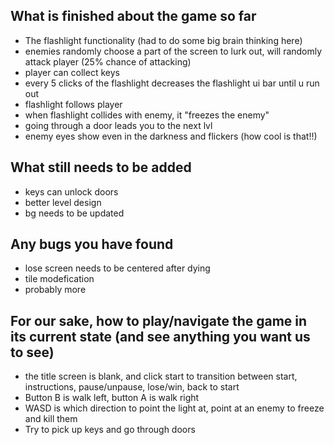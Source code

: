 ## What is finished about the game so far
- The flashlight functionality (had to do some big brain thinking here)
- enemies randomly choose a part of the screen to lurk out, will randomly attack player (25% chance of attacking)
- player can collect keys
- every 5 clicks of the flashlight decreases the flashlight ui bar until u run out
- flashlight follows player
- when flashlight collides with enemy, it "freezes the enemy"
- going through a door leads you to the next lvl
- enemy eyes show even in the darkness and flickers (how cool is that!!)

## What still needs to be added
- keys can unlock doors
- better level design
- bg needs to be updated

## Any bugs you have found
- lose screen needs to be centered after dying
- tile modefication
- probably more

## For our sake, how to play/navigate the game in its current state (and see anything you want us to see)
- the title screen is blank, and click start to transition between start, instructions, pause/unpause, lose/win, back to start
- Button B is walk left, button A is walk right
- WASD is which direction to point the light at, point at an enemy to freeze and kill them
- Try to pick up keys and go through doors